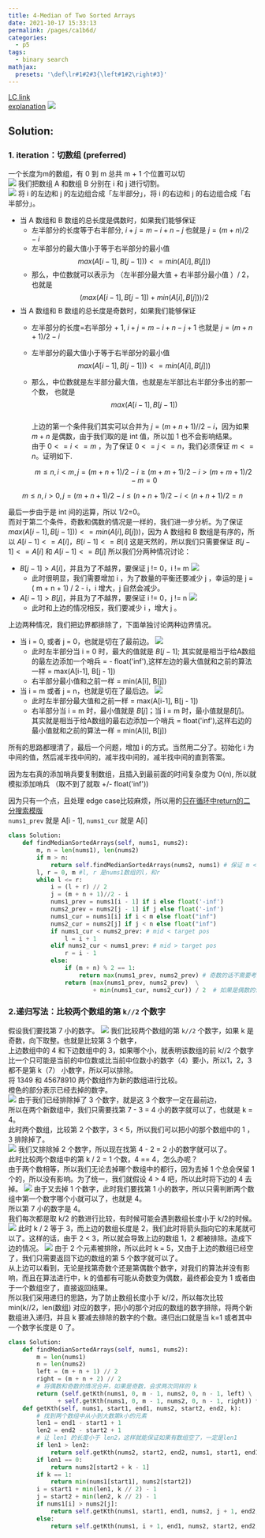 ```yaml
---
title: 4-Median of Two Sorted Arrays
date: 2021-10-17 15:33:13
permalink: /pages/ca1b6d/
categories:
  - p5
tags:
  - binary search
mathjax:
  presets: '\def\lr#1#2#3{\left#1#2\right#3}'
---
```

[LC link](https://leetcode-cn.com/problems/median-of-two-sorted-arrays/)  
[explanation](https://leetcode-cn.com/problems/median-of-two-sorted-arrays/solution/xiang-xi-tong-su-de-si-lu-fen-xi-duo-jie-fa-by-w-2/)
![](https://raw.githubusercontent.com/emmableu/image/master/4-0.png)

## Solution:
### 1. iteration：切数组 (preferred)
一个长度为m的数组，有 0 到 m 总共 m + 1 个位置可以切  
![](https://raw.githubusercontent.com/emmableu/image/master/4-12.png)
我们把数组 A 和数组 B 分别在 i 和 j 进行切割。  
![](https://raw.githubusercontent.com/emmableu/image/master/4-7.png)
将 i 的左边和 j 的左边组合成「左半部分」，将 i 的右边和 j 的右边组合成「右半部分」。
- 当 A 数组和 B 数组的总长度是偶数时，如果我们能够保证
    - 左半部分的长度等于右半部分, $i + j = m - i + n - j$ 也就是 $j = (m + n)/2 - i$
    - 左半部分的最大值小于等于右半部分的最小值 $$max ( A [ i - 1 ] , B [ j - 1 ])) <= min ( A [ i ], B [j]))$$
    - 那么，中位数就可以表示为 （左半部分最大值 + 右半部分最小值 ）/ 2， 也就是$$(max ( A [ i - 1 ] , B [  j  - 1 ])+ min ( A [ i ] , B [ j ])) /  2$$
- 当 A 数组和 B 数组的总长度是奇数时，如果我们能够保证
    - 左半部分的长度=右半部分 + 1, $i + j = m - i + n - j + 1$ 也就是 $j = (m + n + 1)/2 - i$
    
    - 左半部分的最大值小于等于右半部分的最小值 $$max ( A [ i - 1 ] , B [ j - 1 ])) <= min ( A [ i ], B [j]))$$

    - 那么，中位数就是左半部分最大值，也就是左半部比右半部分多出的那一个数， 也就是$$max ( A [ i - 1 ] , B [  j  - 1 ])$$  
      上边的第一个条件我们其实可以合并为 $j = ( m + n + 1) // 2 - i$，因为如果 $m + n$ 是偶数，由于我们取的是 int 值，所以加 1 也不会影响结果。  
      由于 $0 <= i <= m$ ，为了保证 $0 <= j <= n$，我们必须保证 $m <= n$。证明如下.     
    
      $$m≤n,i<m,j=(m+n+1)/2−i≥(m+m+1)/2−i>(m+m+1)/2−m=0$$

$$m\leq n,i>0,j=(m+n+1)/2-i\leq (n+n+1)/2-i<(n+n+1)/2=n$$

最后一步由于是 int 间的运算，所以 1/2=0。  
而对于第二个条件，奇数和偶数的情况是一样的，我们进一步分析。为了保证 $max ( A [ i - 1 ] , B [ j - 1 ]))<= min(A [ i ] , B [ j ]))$，因为 A 数组和 B 数组是有序的，所以 $A [ i - 1 ] <= A [ i ]，B [ i - 1 ] <= B [ i ]$ 这是天然的，所以我们只需要保证 $B [ j - 1 ] < = A [ i ]$ 和 $A [ i - 1 ] <= B [ j ]$ 所以我们分两种情况讨论：
- $B [ j - 1 ] > A [ i ]$，并且为了不越界，要保证 j != 0，i != m
  ![](https://raw.githubusercontent.com/emmableu/image/master/4-8.png)
    - 此时很明显，我们需要增加 i ，为了数量的平衡还要减少 j ，幸运的是 j = ( m + n + 1) / 2 - i，i 增大，j 自然会减少。   
- $A [ i - 1 ] > B [ j ]$，并且为了不越界，要保证 i != 0，j != n
![](https://raw.githubusercontent.com/emmableu/image/master/4-9.png)
    - 此时和上边的情况相反，我们要减少 i ，增大 j 。  
     
上边两种情况，我们把边界都排除了，下面单独讨论两种边界情况。
- 当 i = 0, 或者 j = 0，也就是切在了最前边。
  ![](https://raw.githubusercontent.com/emmableu/image/master/4-10.png)
    - 此时左半部分当 i = 0 时，最大的值就是 $B [j - 1 ]$; 其实就是相当于给A数组的最左边添加一个哨兵 = - float('inf'),这样左边的最大值就和之前的算法一样 = max(A[i-1], B[j - 1])
    - 右半部分最小值和之前一样 = min(A[i], B[j])
- 当 i = m 或者 j = n，也就是切在了最后边。
  ![](https://raw.githubusercontent.com/emmableu/image/master/4-11.png)
    - 此时左半部分最大值和之前一样 = max(A[i-1], B[j - 1])
    - 右半部分当 i = m 时，最小值就是 $B[ j ]$；当 i = m 时，最小值就是$B [ j ]$。 其实就是相当于给A数组的最右边添加一个哨兵 = float('inf'),这样右边的最小值就和之前的算法一样 = min(A[i], B[j])

所有的思路都理清了，最后一个问题，增加 i 的方式。当然用二分了。初始化 i 为中间的值，然后减半找中间的，减半找中间的，减半找中间的直到答案。

因为左右真的添加哨兵要复制数组，且插入到最前面的时间复杂度为 O(n), 所以就模拟添加哨兵 （取不到了就取 +/- float('inf'))

因为只有一个点，且处理 edge case比较麻烦，所以用的[只在循环中return的二分搜索模版](https://emmableu.github.io/leetcode-note-site/pages/fb7263/#_4-%E5%8F%AA%E5%9C%A8%E5%BE%AA%E7%8E%AF%E4%B8%ADreturn)  
`nums1_prev` 就是 A[i - 1],
`nums1_cur` 就是 A[i]
```python
class Solution:
    def findMedianSortedArrays(self, nums1, nums2):
        m, n = len(nums1), len(nums2)
        if m > n:
            return self.findMedianSortedArrays(nums2, nums1) # 保证 m <= n
        l, r = 0, m #l, r 是nums1数组的l，和r
        while l <= r:
            i = (l + r) // 2
            j = (m + n + 1)//2 - i
            nums1_prev = nums1[i - 1] if i else float('-inf')
            nums2_prev = nums2[j - 1] if j else float('-inf')
            nums1_cur = nums1[i] if i < m else float("inf")
            nums2_cur = nums2[j] if j < n else float("inf")
            if nums1_cur < nums2_prev: # mid < target pos
                l = i + 1
            elif nums2_cur < nums1_prev: # mid > target pos
                r = i - 1
            else: 
                if (m + n) % 2 == 1: 
                    return max(nums1_prev, nums2_prev) # 奇数的话不需要考虑右半部分
                return (max(nums1_prev, nums2_prev)  \
                        + min(nums1_cur, nums2_cur)) / 2  # 如果是偶数的话返回结果
```

### 2.递归写法：比较两个数组的第 `k//2` 个数字 
假设我们要找第 7 小的数字。
![](https://raw.githubusercontent.com/emmableu/image/master/4-1.png)
我们比较两个数组的第 `k//2` 个数字，如果 k 是奇数，向下取整。也就是比较第 3 个数字，  
上边数组中的 4 和下边数组中的 3，如果哪个小，就表明该数组的前 k//2 个数字比一个只可能是当前的中位数或比当前中位数小的数字（4）要小，所以1，2，3 都不是第 k（7） 小数字，所以可以排除。   
将 $1349$ 和 $45678910$ 两个数组作为新的数组进行比较。    
橙色的部分表示已经去掉的数字。    
![](https://raw.githubusercontent.com/emmableu/image/master/4-2.png)
由于我们已经排除掉了 3 个数字，就是这 3 个数字一定在最前边，   
所以在两个新数组中，我们只需要找第 7 - 3 = 4 小的数字就可以了，也就是 k = 4。   
此时两个数组，比较第 2 个数字，3 < 5，所以我们可以把小的那个数组中的 1 ，3 排除掉了。   
![](https://raw.githubusercontent.com/emmableu/image/master/4-3.png)
我们又排除掉 2 个数字，所以现在找第 4 - 2 = 2 小的数字就可以了。  
此时比较两个数组中的第 k / 2 = 1 个数，4 == 4，怎么办呢？  
由于两个数相等，所以我们无论去掉哪个数组中的都行，因为去掉 1 个总会保留 1 个的，所以没有影响。为了统一，我们就假设 4 > 4 吧，所以此时将下边的 4 去掉。
![](https://raw.githubusercontent.com/emmableu/image/master/4-4.png)
由于又去掉 1 个数字，此时我们要找第 1 小的数字，所以只需判断两个数组中第一个数字哪个小就可以了，也就是 4。  
所以第 7 小的数字是 4。  
我们每次都是取 k/2 的数进行比较，有时候可能会遇到数组长度小于 k/2的时候。   
![](https://raw.githubusercontent.com/emmableu/image/master/4-5.png)
此时 k / 2 等于 3，而上边的数组长度是 2，我们此时将箭头指向它的末尾就可以了。这样的话，由于 2 < 3，所以就会导致上边的数组 1，2 都被排除。造成下边的情况。
![](https://raw.githubusercontent.com/emmableu/image/master/4-6.png)
由于 2 个元素被排除，所以此时 k = 5，又由于上边的数组已经空了，我们只需要返回下边的数组的第 5 个数字就可以了。   
从上边可以看到，无论是找第奇数个还是第偶数个数字，对我们的算法并没有影响，而且在算法进行中，k 的值都有可能从奇数变为偶数，最终都会变为 1 或者由于一个数组空了，直接返回结果。   
所以我们采用递归的思路，为了防止数组长度小于 k//2，所以每次比较 min(k//2，len(数组) 对应的数字，把小的那个对应的数组的数字排除，将两个新数组进入递归，并且 k 要减去排除的数字的个数。递归出口就是当 k=1 或者其中一个数字长度是 0 了。   
```python
class Solution:
    def findMedianSortedArrays(self, nums1, nums2):
        m = len(nums1)
        n = len(nums2)
        left = (m + n + 1) // 2
        right = (m + n + 2) // 2
        # 将偶数和奇数的情况合并，如果是奇数，会求两次同样的 k
        return (self.getKth(nums1, 0, m - 1, nums2, 0, n - 1, left) \
              + self.getKth(nums1, 0, m - 1, nums2, 0, n - 1, right)) * 0.5
    def getKth(self, nums1, start1, end1, nums2, start2, end2, k):
        # 找到两个数组中从小到大数第k小的元素
        len1 = end1 - start1 + 1
        len2 = end2 - start2 + 1
        # 让 len1 的长度小于 len2，这样就能保证如果有数组空了，一定是len1
        if len1 > len2:
            return self.getKth(nums2, start2, end2, nums1, start1, end1, k)
        if len1 == 0:
            return nums2[start2 + k - 1]
        if k == 1:
            return min(nums1[start1], nums2[start2])
        i = start1 + min(len1, k // 2) - 1
        j = start2 + min(len2, k // 2) - 1
        if nums1[i] > nums2[j]:
            return self.getKth(nums1, start1, end1, nums2, j + 1, end2, k - (j - start2 + 1))
        else:
            return self.getKth(nums1, i + 1, end1, nums2, start2, end2, k - (i - start1 + 1))
```
